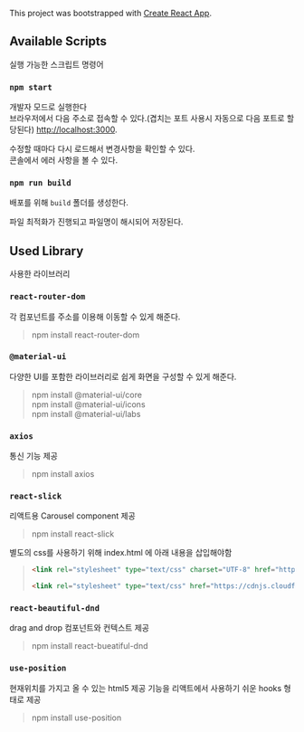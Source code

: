 This project was bootstrapped with [Create React App](https://github.com/facebook/create-react-app).

## Available Scripts

실행 가능한 스크립트 명령어

### `npm start`

개발자 모드로 실행한다<br />
브라우저에서 다음 주소로 접속할 수 있다.(겹치는 포트 사용시 자동으로 다음 포트로 할당된다) [http://localhost:3000](http://localhost:3000).

수정할 때마다 다시 로드해서 변경사항을 확인할 수 있다.<br />
콘솔에서 에러 사항을 볼 수 있다.

### `npm run build`

배포를 위해 `build` 폴더를 생성한다.<br />


파일 최적화가 진행되고 파일명이 해시되어 저장된다.<br />

## Used Library

사용한 라이브러리

### `react-router-dom`

각 컴포넌트를 주소를 이용해 이동할 수 있게 해준다.<br />

> npm install react-router-dom

### `@material-ui`

다양한 UI를 포함한 라이브러리로 쉽게 화면을 구성할 수 있게 해준다. <br />


> npm install @material-ui/core<br />
> npm install @material-ui/icons <br />
> npm install @material-ui/labs <br />

### `axios`

통신 기능 제공<br/>

> npm install axios<br/>

### `react-slick`

리액트용 Carousel component 제공<br />

> npm install react-slick<br />

별도의 css를 사용하기 위해 index.html 에 아래 내용을 삽입해야함<br />

> ```html
> <link rel="stylesheet" type="text/css" charset="UTF-8" href="https://cdnjs.cloudflare.com/ajax/libs/slick-carousel/1.6.0/slick.min.css" />
> 
> <link rel="stylesheet" type="text/css" href="https://cdnjs.cloudflare.com/ajax/libs/slick-carousel/1.6.0/slick-theme.min.css" />
> ```

### `react-beautiful-dnd`

drag and drop 컴포넌트와 컨텍스트 제공<br/>

> npm install react-bueatiful-dnd<br />

### `use-position`

현재위치를 가지고 올 수 있는 html5 제공 기능을 리액트에서 사용하기 쉬운 hooks 형태로 제공<br/>

> npm install use-position<br/>




